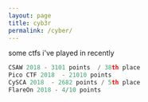 ```yaml
---
layout: page
title: cyb3r
permalink: /cyber/
---
```


some ctfs i've played in recently

```c
CSAW 2018 - 3101 points  / 38th place
Pico CTF 2018  - 21010 points 
CySCA 2018  - 2682 points / 5th place
FlareOn 2018 - 4/10 points
```


